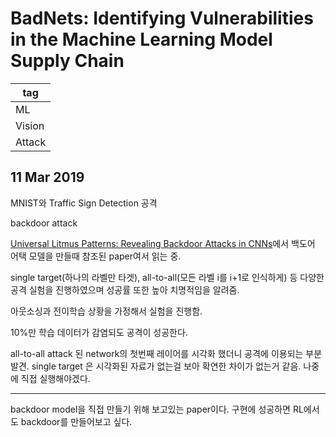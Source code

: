 # BadNets: Identifying Vulnerabilities in the Machine Learning Model Supply Chain


|tag|
|------|
|ML|
|Vision|
|Attack|


## 11 Mar 2019

MNIST와 Traffic Sign Detection 공격

backdoor attack

[Universal Litmus Patterns: Revealing Backdoor Attacks in CNNs](https://github.com/SHSongs/fast-paper/blob/main/ML/Revealing%20Backdoor%20Attacks%20in%20CNNs.md)에서 백도어 어택 모델을 만들때 참조된 paper여서 읽는 중.

single target(하나의 라벨만 타겟), all-to-all(모든 라벨 i를 i+1로 인식하게) 등 다양한 공격 실험을 진행하였으며 성공률 또한 높아 치명적임을 알려줌.

아웃소싱과 전이학습 상황을 가정해서 실험을 진행함.

10%만 학습 데이터가 감염되도 공격이 성공한다. 

all-to-all attack 된 network의 첫번째 레이어를 시각화 했더니 공격에 이용되는 부분 발견. 
single target 은 시각화된 자료가 없는걸 보아 확연한 차이가 없는거 같음. 나중에 직접 실행해야겠다.  

*********

backdoor model을 직접 만들기 위해 보고있는 paper이다. 구현에 성공하면 RL에서도 backdoor를 만들어보고 싶다.